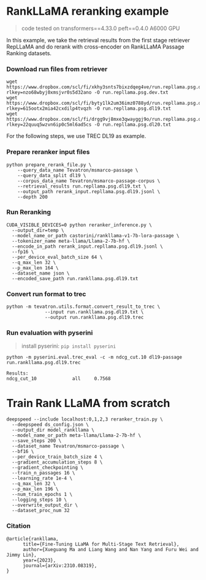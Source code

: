 # RankLLaMA reranking example

> code tested on transformers==4.33.0 peft==0.4.0 A6000 GPU

In this example, we take the retrieval results from the first stage retriever RepLLaMA and do rerank with cross-encoder on RankLLaMA Passage Ranking datasets.

### Download run files from retriever
```
wget https://www.dropbox.com/scl/fi/xkhy3snts7bixzdqeg4ve/run.repllama.psg.dev.txt?rlkey=nzo68wbyj0xmsjvr0s5d32ano -O run.repllama.psg.dev.txt
wget https://www.dropbox.com/scl/fi/byty1lk2um36imz0788yd/run.repllama.psg.dl19.txt?rlkey=615ootx2mia42cxdilp4tvqzh -O run.repllama.psg.dl19.txt
wget https://www.dropbox.com/scl/fi/drgg9vj8mxe3qwayggj9o/run.repllama.psg.dl20.txt?rlkey=22quuq5wzvn6ip0c5ml6ad5cs -O run.repllama.psg.dl20.txt
```

For the following steps, we use TREC DL19 as example.
### Prepare reranker input files
```
python prepare_rerank_file.py \
    --query_data_name Tevatron/msmarco-passage \
    --query_data_split dl19 \
    --corpus_data_name Tevatron/msmarco-passage-corpus \
    --retrieval_results run.repllama.psg.dl19.txt \
    --output_path rerank_input.repllama.psg.dl19.jsonl \
    --depth 200
```

### Run Reranking
```
CUDA_VISIBLE_DEVICES=0 python reranker_inference.py \
  --output_dir=temp \
  --model_name_or_path castorini/rankllama-v1-7b-lora-passage \
  --tokenizer_name meta-llama/Llama-2-7b-hf \
  --encode_in_path rerank_input.repllama.psg.dl19.jsonl \
  --fp16 \
  --per_device_eval_batch_size 64 \
  --q_max_len 32 \
  --p_max_len 164 \
  --dataset_name json \
  --encoded_save_path run.rankllama.psg.dl19.txt
```

### Convert run format to trec
```
python -m tevatron.utils.format.convert_result_to_trec \
              --input run.rankllama.psg.dl19.txt \
              --output run.rankllama.psg.dl19.trec
```

### Run evaluation with pyserini

> install pyserini:
`pip install pyserini`

```
python -m pyserini.eval.trec_eval -c -m ndcg_cut.10 dl19-passage run.rankllama.psg.dl19.trec

Results:
ndcg_cut_10             all     0.7568
```


# Train Rank LLaMA from scratch
```
deepspeed --include localhost:0,1,2,3 reranker_train.py \
  --deepspeed ds_config.json \
  --output_dir model_rankllama \
  --model_name_or_path meta-llama/Llama-2-7b-hf \
  --save_steps 200 \
  --dataset_name Tevatron/msmarco-passage \
  --bf16 \
  --per_device_train_batch_size 4 \
  --gradient_accumulation_steps 8 \
  --gradient_checkpointing \
  --train_n_passages 16 \
  --learning_rate 1e-4 \
  --q_max_len 32 \
  --p_max_len 196 \
  --num_train_epochs 1 \
  --logging_steps 10 \
  --overwrite_output_dir \
  --dataset_proc_num 32
```


### Citation
```
@article{rankllama,
      title={Fine-Tuning LLaMA for Multi-Stage Text Retrieval}, 
      author={Xueguang Ma and Liang Wang and Nan Yang and Furu Wei and Jimmy Lin},
      year={2023},
      journal={arXiv:2310.08319},
}
```